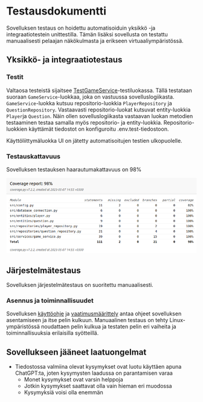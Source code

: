 # Testausdokumentti

Sovelluksen testaus on hoidettu automatisoiduin yksikkö -ja integraatiotestein unittestilla. Tämän lisäksi sovellusta on testattu manuaalisesti pelaajan näkökulmasta ja erikseen virtuaaliympäristössä. 

## Yksikkö- ja integraatiotestaus

### Testit

Valtaosa testeistä sijaitsee [TestGameService](../src/tests/game_service_test.py)-testiluokassa. Tällä testataan suoraan `GameService`-luokkaa, joka on vastuussa sovelluslogiikasta. `GameService`-luokka kutsuu repositorio-luokkia `PlayerRepository` ja `QuestionRepository`. Vastaavasti repositorio-luokat kutsuvat entity-luokkia `Player`ja `Question`. Näin ollen sovelluslogiikasta vastaavan luokan metodien testaaminen testaa samalla myös repositorio- ja entity-luokkia. Repositorio-luokkien käyttämät tiedostot on konfiguroitu .env.test-tiedostoon. 

Käyttöliittymäluokka UI on jätetty automatisoitujen testien ulkopuolelle. 

### Testauskattavuus

Sovelluksen testauksen haarautumakattavuus on 98%

![](./kuvat/testikattavuus.png)

## Järjestelmätestaus

Sovelluksen järjestelmätestaus on suoritettu manuaalisesti.

### Asennus ja toiminnallisuudet

Sovelluksen [käyttöohje](./kayttoohje.md) ja [vaatimusmäärittely](./vaatimusmaarittely.md) antaa ohjeet sovelluksen asentamiseen ja itse pelin kulkuun. Manuaalinen testaus on tehty Linux-ympäristössä noudattaen pelin kulkua ja testaten pelin eri vaiheita ja toiminnallisuuksia erilaisilla syötteillä. 

## Sovellukseen jääneet laatuongelmat

- Tiedostossa valmiina olevat kysymykset ovat luotu käyttäen apuna ChatGPT:ta, joten kysymysten laadussa on parantamisen varaa
    - Monet kysymykset ovat varsin helppoja 
    - Jotkin kysymykset saattavat olla vain hieman eri muodossa
    - Kysymyksiä voisi olla enemmän
